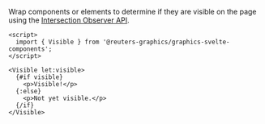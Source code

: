 Wrap components or elements to determine if they are visible on the page using the [Intersection Observer API](https://developer.mozilla.org/en-US/docs/Web/API/Intersection_Observer_API).

```svelte
<script>
  import { Visible } from '@reuters-graphics/graphics-svelte-components';
</script>

<Visible let:visible>
  {#if visible}
    <p>Visible!</p>
  {:else}
    <p>Not yet visible.</p>
  {/if}
</Visible>
```
